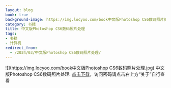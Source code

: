```yaml
---
layout: blog
book: true
background-image: https://img.locyoo.com/book中文版Photoshop CS6数码照片处理.jpg
category: 书籍
title: 中文版Photoshop CS6数码照片处理
tags:
- 书籍
- 计算机
redirect_from:
  - /2024/03/中文版Photoshop CS6数码照片处理/
---
```

![](https://img.locyoo.com/book中文版Photoshop CS6数码照片处理.jpg)
中文版Photoshop CS6数码照片处理: <a name = "ref1" href="https://url18.ctfile.com/f/50983618-1439916688-5e95ae?p=3619">点击下载</a>，访问密码请点击右上方“关于”自行查看